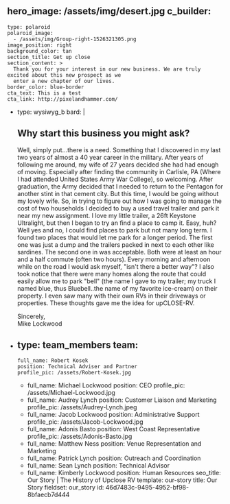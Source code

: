 hero_image: /assets/img/desert.jpg
c_builder:
  - 
    type: polaroid
    polaroid_image:
      - /assets/img/Group-right-1526321305.png
    image_position: right
    background_color: tan
    section_title: Get up close
    section_content: >
      Thank you for your interest in our new business. We are truly excited about this new prospect as we
      enter a new chapter of our lives.
    border_color: blue-border
    cta_text: This is a test
    cta_link: http://pixelandhammer.com/
  - 
    type: wysiwyg_b
    bard: |
      <h2>Why start this business you might ask?<br></h2><p>Well, simply put...there is a need. Something that I discovered in my last two years of almost a 40 year career in the military. After years of following me around, my wife of 27 years decided she had had enough of moving. Especially after finding the community in Carlisle, PA (Where I had attended United States Army War College), so welcoming. After graduation, the Army decided that I needed to return to the Pentagon for another stint in that cement city. But this time, I would be going without my lovely wife. So, in trying to figure out how I was going to manage the cost of two households I decided to buy a used travel trailer and park it near my new assignment. I love my little trailer, a 26ft Keystone Ultralight, but then I began to try an find a place to camp it. Easy, huh? Well yes and no, I could find places to park but not many long term. I found two places that would let me park for a longer period. The first one was just a dump and the trailers packed in next to each other like sardines. The second one in was acceptable. Both were at least an hour and a half commute (often two hours). Every morning and afternoon while on the road I would ask myself, "isn't there a better way"? I also took notice that there were many homes along the route that could easily allow me to park "bell" (the name I gave to my trailer; my truck I named blue, thus Bluebell..the name of my favorite ice-cream) on their property. I even saw many with their own RVs in their driveways or properties. These thoughts gave me the idea for upCLOSE-RV.</p><p>Sincerely,&nbsp;<br>Mike Lockwood</p>
  - 
    type: team_members
    team:
      - 
        full_name: Robert Kosek
        position: Technical Adviser and Partner
        profile_pic: /assets/Robert-Kosek.jpg
      - 
        full_name: Michael Lockwood
        position: CEO
        profile_pic: /assets/Michael-Lockwood.jpg
      - 
        full_name: Audrey Lynch
        position: Customer Liaison and Marketing
        profile_pic: /assets/Audrey-Lynch.jpeg
      - 
        full_name: Jacob Lockwood
        position: Administrative Support
        profile_pic: /assets/Jacob-Lockwood.jpg
      - 
        full_name: Adonis Basto
        position: West Coast Representative
        profile_pic: /assets/Adonis-Basto.jpg
      - 
        full_name: Matthew Ness
        position: Venue Representation and Marketing
      - 
        full_name: Patrick Lynch
        position: Outreach and Coordination
      - 
        full_name: Sean Lynch
        position: Technical Advisor
      - 
        full_name: Kimberly Lockwood
        position: Human Resources
seo_title: Our Story | The History of Upclose RV
template: our-story
title: Our Story
fieldset: our_story
id: 46d7483c-9495-4952-bf98-8bfaecb7d444
